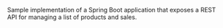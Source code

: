 Sample implementation of a Spring Boot application that exposes a REST API for managing a list of products and sales.
